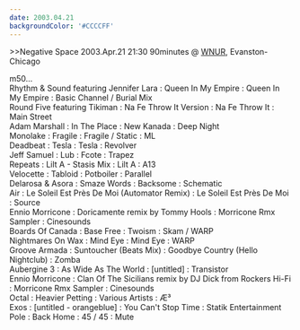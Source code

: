 ```yaml
---
date: 2003.04.21
backgroundColor: '#CCCCFF'
---
```


\>>Negative Space 2003.Apr.21 21:30 90minutes @ [WNUR](http://www.wnur.org/), Evanston-Chicago  

m50...  
Rhythm & Sound featuring Jennifer Lara : Queen In My Empire : Queen In My Empire : Basic Channel / Burial Mix  
Round Five featuring Tikiman : Na Fe Throw It Version : Na Fe Throw It : Main Street  
Adam Marshall : In The Place : New Kanada : Deep Night  
Monolake : Fragile : Fragile / Static : ML  
Deadbeat : Tesla : Tesla : Revolver  
Jeff Samuel : Lub : Fcote : Trapez  
Repeats : Lilt A - Stasis Mix : Lilt A : A13  
Velocette : Tabloid : Potboiler : Parallel  
Delarosa & Asora : Smaze Words : Backsome : Schematic  
Air : Le Soleil Est Près De Moi (Automator Remix) : Le Soleil Est Près De Moi : Source  
Ennio Morricone : Doricamente remix by Tommy Hools : Morricone Rmx Sampler : Cinesounds  
Boards Of Canada : Base Free : Twoism : Skam / WARP  
Nightmares On Wax : Mind Eye : Mind Eye : WARP  
Groove Armada : Suntoucher (Beats Mix) : Goodbye Country (Hello Nightclub) : Zomba  
Aubergine 3 : As Wide As The World : \[untitled\] : Transistor  
Ennio Morricone : Clan Of The Sicilians remix by DJ Dick from Rockers Hi-Fi : Morricone Rmx Sampler : Cinesounds  
Octal : Heavier Petting : Various Artists : Æ³  
Exos : \[untitled - orangeblue\] : You Can't Stop Time : Statik Entertainment  
Pole : Back Home : 45 / 45 : Mute